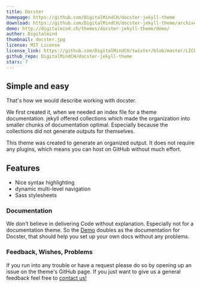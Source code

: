 ```yaml
---
title: Docster
homepage: https://github.com/DigitalMindCH/docster-jekyll-theme
download: https://github.com/DigitalMindCH/docster-jekyll-theme/archive/gh-pages.zip
demo: http://digitalmind.ch/themes/docster-jekyll-theme/demo/
author: Digitalmind
thumbnail: docster.jpg
license: MIT License
license_link: https://github.com/DigitalMindCH/twister/blob/master/LICENSE.md
github_repo: DigitalMindCH/docster-jekyll-theme
stars: 7
---
```


## Simple and easy

That's how we would describe working with docster.

We first created it, when we needed an index file for a theme
documentation. jekyll offered collections which made the organization
into smaller chunks of documentation optimal. Especially because the
collections did not generate outputs for themselves.

This theme was created to generate an organized output. It does not
require any plugins, which means you can host on GitHub without much
effort.

## Features

* Nice syntax highlighting
* dynamic multi-level navigation
* Sass stylesheets

### Documentation

We don't believe in delivering Code without explanation. Especially not
for a documentation theme. So the
[Demo](http://digitalmind.ch/themes/docster-jekyll-theme/demo/) doubles
as the documentation for Docster, that should help you set up your own
docs without any problems.

### Feedback, Wishes, Problems

If you run into any trouble or have a request please do so by opening
up an issue on the theme's GitHub page.
If you just want to give us a general feedback feel free to [contact us!](http://digitalmind.ch/contact/)
